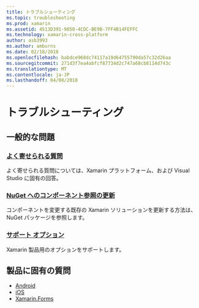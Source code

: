 ```yaml
---
title: トラブルシューティング
ms.topic: troubleshooting
ms.prod: xamarin
ms.assetid: 4513D391-9850-4CDC-BE9B-7FF4B14FEFFC
ms.technology: xamarin-cross-platform
author: asb3993
ms.author: amburns
ms.date: 02/18/2018
ms.openlocfilehash: babdce968dc74117a19d64755790da57c32d26aa
ms.sourcegitcommit: 271d3f7ea4abfcf87734d2c747a68cb8114d743c
ms.translationtype: MT
ms.contentlocale: ja-JP
ms.lasthandoff: 04/08/2018
---
```

# <a name="troubleshooting"></a>トラブルシューティング

## <a name="general-issues"></a>一般的な問題
### <a name="frequently-asked-questionsquestionsindexmd"></a>[よく寄せられる質問](questions/index.md)

よく寄せられる質問については、Xamarin プラットフォーム、および Visual Studio に固有の回答。

### <a name="updating-component-references-to-nugetcomponent-nugetmd"></a>[NuGet へのコンポーネント参照の更新](component-nuget.md)

コンポーネントを変更する既存の Xamarin ソリューションを更新する方法は、NuGet パッケージを参照します。

### <a name="support-optionssupport-optionsmd"></a>[サポート オプション](support-options.md)

Xamarin 製品用のオプションをサポートします。

## <a name="product-specific-questions"></a>製品に固有の質問

- [Android](~/android/troubleshooting/questions/index.md)
- [iOS](~/ios/troubleshooting/questions/index.md)
- [Xamarin.Forms](~/xamarin-forms/troubleshooting/questions/index.md)

